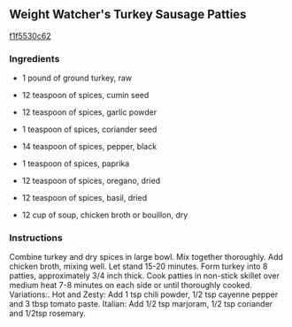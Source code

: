## Weight Watcher's Turkey Sausage Patties

[f1f5530c62](http://www.food.com/recipe/weight-watchers-turkey-sausage-patties-241217)

### Ingredients

 - 1 pound of ground turkey, raw

 - 12 teaspoon of spices, cumin seed

 - 12 teaspoon of spices, garlic powder

 - 1 teaspoon of spices, coriander seed

 - 14 teaspoon of spices, pepper, black

 - 1 teaspoon of spices, paprika

 - 12 teaspoon of spices, oregano, dried

 - 12 teaspoon of spices, basil, dried

 - 12 cup of soup, chicken broth or bouillon, dry

### Instructions

Combine turkey and dry spices in large bowl. Mix together thoroughly. Add chicken broth, mixing well. Let stand 15-20 minutes. Form turkey into 8 patties, approximately 3/4 inch thick. Cook patties in non-stick skillet over medium heat 7-8 minutes on each side or until thoroughly cooked. Variations:. Hot and Zesty: Add 1 tsp chili powder, 1/2 tsp cayenne pepper and 3 tbsp tomato paste. Italian: Add 1/2 tsp marjoram, 1/2 tsp coriander and 1/2tsp rosemary.